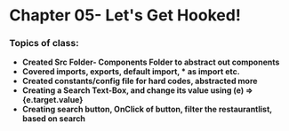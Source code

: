 # Chapter 05- Let's Get Hooked!

### Topics of class:
* **Created Src Folder- Components Folder to abstract out components**
* **Covered imports, exports, default import, * as import etc.**
* **Created constants/config file for hard codes, abstracted more**
* **Creating a Search Text-Box, and change its value using (e) => {e.target.value}**
* **Creating search button, OnClick of button, filter the restaurantlist, based on search**